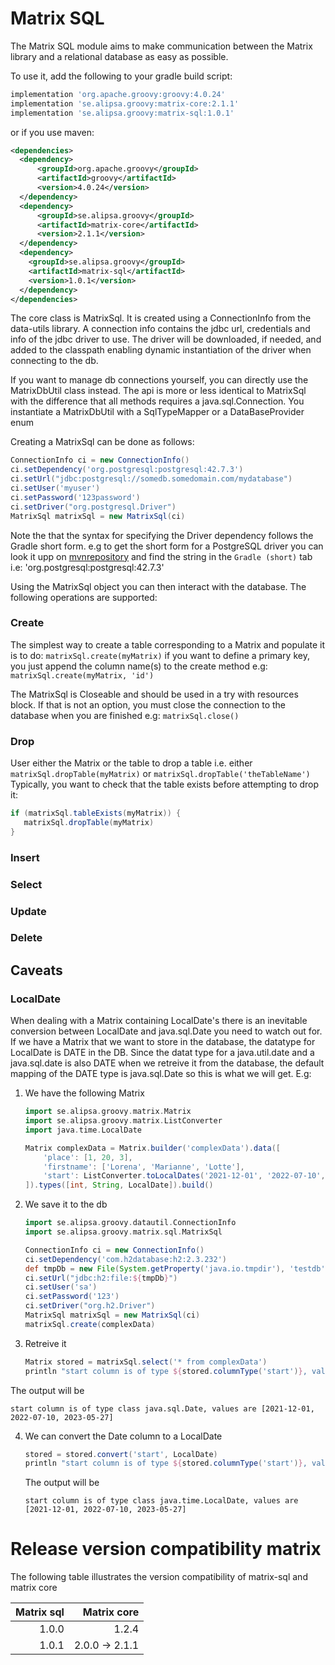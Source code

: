 # Matrix SQL

The Matrix SQL module aims to make communication between the Matrix library and a 
relational database as easy as possible.

To use it, add the following to your gradle build script:
```groovy
implementation 'org.apache.groovy:groovy:4.0.24'
implementation 'se.alipsa.groovy:matrix-core:2.1.1'
implementation 'se.alipsa.groovy:matrix-sql:1.0.1'
```
or if you use maven:
```xml
<dependencies>
  <dependency>
      <groupId>org.apache.groovy</groupId>
      <artifactId>groovy</artifactId>
      <version>4.0.24</version>
  </dependency>
  <dependency>
      <groupId>se.alipsa.groovy</groupId>
      <artifactId>matrix-core</artifactId>
      <version>2.1.1</version>
  </dependency>
  <dependency>
    <groupId>se.alipsa.groovy</groupId>
    <artifactId>matrix-sql</artifactId>
    <version>1.0.1</version>
  </dependency>
</dependencies>
```

The core class is MatrixSql. It is created using a ConnectionInfo from the data-utils library.
A connection info contains the jdbc url, credentials and info of the jdbc driver to use.
The driver will be downloaded, if needed, and added to the classpath enabling dynamic 
instantiation of the driver when connecting to the db.

If you want to manage db connections yourself, you can directly use the MatrixDbUtil class instead.
The api is more or less identical to MatrixSql with the difference that all methods 
requires a java.sql.Connection. You instantiate a MatrixDbUtil with a SqlTypeMapper or a DataBaseProvider enum

Creating a MatrixSql can be done as follows:
```groovy 
ConnectionInfo ci = new ConnectionInfo()
ci.setDependency('org.postgresql:postgresql:42.7.3')
ci.setUrl("jdbc:postgresql://somedb.somedomain.com/mydatabase")
ci.setUser('myuser')
ci.setPassword('123password')
ci.setDriver("org.postgresql.Driver")
MatrixSql matrixSql = new MatrixSql(ci)
```
Note the that the syntax for specifying the Driver dependency follows the
Gradle short form. e.g to get the short form for a PostgreSQL driver you can
look it upp on [mvnrepository](https://mvnrepository.com/artifact/org.postgresql/postgresql/42.7.3)
and find the string in the `Gradle (short)` tab i.e: 'org.postgresql:postgresql:42.7.3'

Using the MatrixSql object you can then interact with the database.
The following operations are supported:

### Create

The simplest way to create a table corresponding to a Matrix and populate it is to do:
`matrixSql.create(myMatrix)`
if you want to define a primary key, you just append the column name(s) to the create method e.g:
`matrixSql.create(myMatrix, 'id')`

The MatrixSql is Closeable and should be used in a try with resources block.
If that is not an option, you must close the connection to the database when you are
finished e.g: `matrixSql.close()`

### Drop
User either the Matrix or the table to drop a table i.e.
either `matrixSql.dropTable(myMatrix)`
or `matrixSql.dropTable('theTableName')`
Typically, you want to check that the table exists before attempting to drop it:
```groovy
if (matrixSql.tableExists(myMatrix)) {
   matrixSql.dropTable(myMatrix)
}
```

### Insert
### Select
### Update
### Delete

## Caveats

### LocalDate
When dealing with a Matrix containing LocalDate's there is an inevitable conversion between
LocalDate and java.sql.Date you need to watch out for. If we have a Matrix that we want to 
store in the database, the datatype for LocalDate is DATE in the DB. Since the datat type for 
a java.util.date and a java.sql.date is also DATE when we retreive it from the database, the
default mapping of the DATE type is java.sql.Date so this is what we will get.
E.g:

1. We have the following Matrix
    ```groovy
    import se.alipsa.groovy.matrix.Matrix
    import se.alipsa.groovy.matrix.ListConverter
    import java.time.LocalDate

    Matrix complexData = Matrix.builder('complexData').data([
        'place': [1, 20, 3],
        'firstname': ['Lorena', 'Marianne', 'Lotte'],
        'start': ListConverter.toLocalDates('2021-12-01', '2022-07-10', '2023-05-27')
    ]).types([int, String, LocalDate]).build()
    ```
2. We save it to the db
   ```groovy 
   import se.alipsa.groovy.datautil.ConnectionInfo
   import se.alipsa.groovy.matrix.sql.MatrixSql
   
   ConnectionInfo ci = new ConnectionInfo()
   ci.setDependency('com.h2database:h2:2.3.232')
   def tmpDb = new File(System.getProperty('java.io.tmpdir'), 'testdb').getAbsolutePath()
   ci.setUrl("jdbc:h2:file:${tmpDb}")
   ci.setUser('sa')
   ci.setPassword('123')
   ci.setDriver("org.h2.Driver")
   MatrixSql matrixSql = new MatrixSql(ci)
   matrixSql.create(complexData)
   ```
3. Retreive it
   ```groovy
   Matrix stored = matrixSql.select('* from complexData')
   println "start column is of type ${stored.columnType('start')}, values are ${stored.column('start')}"
   ```
   
The output will be
```
start column is of type class java.sql.Date, values are [2021-12-01, 2022-07-10, 2023-05-27]
```
4. We can convert the Date column to a LocalDate
    ```groovy
    stored = stored.convert('start', LocalDate)
    println "start column is of type ${stored.columnType('start')}, values are ${stored.column('start')}"
    ```
   The output will be
    ```
    start column is of type class java.time.LocalDate, values are [2021-12-01, 2022-07-10, 2023-05-27]
    ```

# Release version compatibility matrix
The following table illustrates the version compatibility of 
matrix-sql and matrix core

| Matrix sql |    Matrix core | 
|-----------:|---------------:|
|      1.0.0 |          1.2.4 |
|      1.0.1 | 2.0.0 -> 2.1.1 |